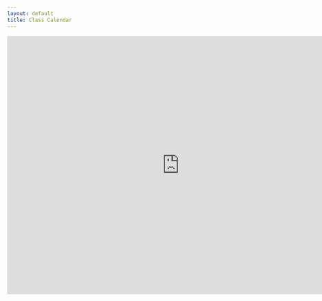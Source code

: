 ```yaml
---
layout: default
title: Class Calendar
---
```


<iframe src="https://www.google.com/calendar/embed?src=eng.ucsd.edu_g3iulhrsoom03tvdhrupd102mc%40group.calendar.google.com&ctz=America/Los_Angeles" style="border: 0" width="800" height="600" frameborder="0" scrolling="no"></iframe>
